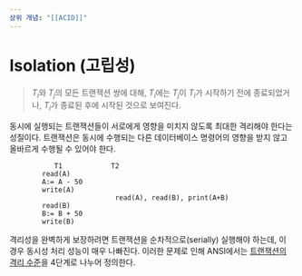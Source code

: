 ```yaml
---
상위 개념: "[[ACID]]"
---
```

# Isolation (고립성)
> $T_i$와 $T_j$의 모든 트랜잭션 쌍에 대해, $T_i$에는 $T_j$이 $T_i$가 시작하기 전에 종료되었거나, $T_i$가 종료된 후에 시작된 것으로 보여진다.

동시에 실행되는 트랜잭션들이 서로에게 영향을 미치지 않도록 최대한 격리해야 한다는 성질이다. 트랜잭션은 동시에 수행되는 다른 데이터베이스 명령어의 영향을 받지 않고 올바르게 수행될 수 있어야 한다.




			   T1            T2
			read(A)
			A:= A - 50
			write(A)
			                  read(A), read(B), print(A+B)
			read(B)
			B:= B + 50
			write(B)



격리성을 완벽하게 보장하려면 트랜잭션을 순차적으로(serially) 실행해야 하는데, 이 경우 동시성 처리 성능이 매우 나빠진다. 이러한 문제로 인해 ANSI에서는 [트랜잭션의 격리 수준](Concurrency%20Control/Isolation%20Level/Isolation%20Level.md)을 4단계로 나누어 정의한다.
